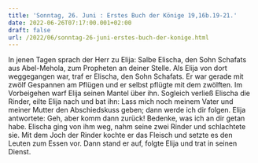 ```yaml
---
title: 'Sonntag, 26. Juni : Erstes Buch der Könige 19,16b.19-21.'
date: 2022-06-26T07:17:00.001+02:00
draft: false
url: /2022/06/sonntag-26-juni-erstes-buch-der-konige.html
---
```


In jenen Tagen sprach der Herr zu Elija: Salbe Elischa, den Sohn Schafats aus Abel-Mehola, zum Propheten an deiner Stelle. Als Elija von dort weggegangen war, traf er Elischa, den Sohn Schafats. Er war gerade mit zwölf Gespannen am Pflügen und er selbst pflügte mit dem zwölften. Im Vorbeigehen warf Elija seinen Mantel über ihn. Sogleich verließ Elischa die Rinder, eilte Elija nach und bat ihn: Lass mich noch meinem Vater und meiner Mutter den Abschiedskuss geben; dann werde ich dir folgen. Elija antwortete: Geh, aber komm dann zurück! Bedenke, was ich an dir getan habe. Elischa ging von ihm weg, nahm seine zwei Rinder und schlachtete sie. Mit dem Joch der Rinder kochte er das Fleisch und setzte es den Leuten zum Essen vor. Dann stand er auf, folgte Elija und trat in seinen Dienst.